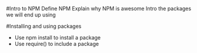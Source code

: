 #Intro to NPM
Define NPM
Explain why NPM is awesome
Intro the packages we will end up using

#Installing and using packages
* Use npm install to install a package
* Use require() to include a package
